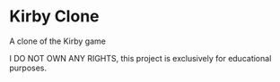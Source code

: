 # Kirby Clone
 A clone of the Kirby game

I DO NOT OWN ANY RIGHTS, this project is exclusively for educational purposes.
